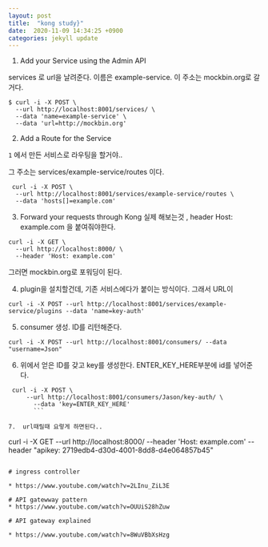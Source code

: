 ```yaml
---
layout: post
title:  "kong study}"
date:  2020-11-09 14:34:25 +0900 
categories: jekyll update
---
```


1. Add your Service using the Admin API

services  로 url을 날려준다. 이름은 example-service. 이 주소는 mockbin.org로 갈거다.

```
$ curl -i -X POST \
  --url http://localhost:8001/services/ \
  --data 'name=example-service' \
  --data 'url=http://mockbin.org'
```

2. Add a Route for the Service

`1` 에서 만든 서비스로 라우팅을 할거야..

그 주소는  services/example-service/routes 이다.

```
 curl -i -X POST \
  --url http://localhost:8001/services/example-service/routes \
  --data 'hosts[]=example.com'
```

3. Forward your requests through Kong
실제 해보는것 , header Host: example.com 을 붙여줘야한다.

```
curl -i -X GET \
  --url http://localhost:8000/ \
  --header 'Host: example.com'
```

그러면 mockbin.org로 포워딩이 된다.

4. plugin을 설치할건데,  기존 서비스에다가 붙이는 방식이다. 그래서 URL이

```
curl -i -X POST --url http://localhost:8001/services/example-service/plugins --data 'name=key-auth'
```

5. consumer 생성. ID를 리턴해준다.
```
curl -i -X POST --url http://localhost:8001/consumers/ --data "username=Json"
```

6.  위에서 얻은 ID를 갖고 key를 생성한다.  ENTER_KEY_HERE부분에 id를 넣어준다.

```
 curl -i -X POST \
     --url http://localhost:8001/consumers/Jason/key-auth/ \
       --data 'key=ENTER_KEY_HERE'
       ```

7.  url때릴때 요렇게 하면된다..
```
curl -i -X GET   --url http://localhost:8000/   --header 'Host: example.com' --header "apikey: 2719edb4-d30d-4001-8dd8-d4e064857b45"
```

# ingress controller

* https://www.youtube.com/watch?v=2LInu_ZiL3E

# API gatewway pattern
* https://www.youtube.com/watch?v=OUUiS28hZuw

# API gateway explained

* https://www.youtube.com/watch?v=8WuVBbXsHzg
